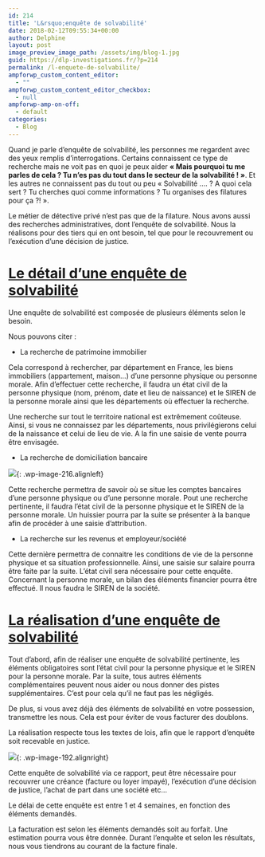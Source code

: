```yaml
---
id: 214
title: 'L&rsquo;enquête de solvabilité'
date: 2018-02-12T09:55:34+00:00
author: Delphine
layout: post
image_preview_image_path: /assets/img/blog-1.jpg
guid: https://dlp-investigations.fr/?p=214
permalink: /l-enquete-de-solvabilite/
ampforwp_custom_content_editor:
  - ""
ampforwp_custom_content_editor_checkbox:
  - null
ampforwp-amp-on-off:
  - default
categories:
  - Blog
---
```


Quand je parle d’enqu&ecirc;te de solvabilit&eacute;, les personnes me regardent avec des yeux remplis d’interrogations. Certains connaissent ce type de recherche mais ne voit pas en quoi je peux aider **&laquo; Mais pourquoi tu me parles de cela ? Tu n’es pas du tout dans le secteur de la solvabilit&eacute; !&nbsp;&raquo;**. Et les autres ne connaissent pas du tout ou peu &laquo; Solvabilit&eacute; …. ? A quoi cela sert ? Tu cherches quoi comme informations ? Tu organises des filatures pour &ccedil;a ?! &raquo;.<!--base32-dnqq4t8-base32-->

Le m&eacute;tier de d&eacute;tective priv&eacute; n’est pas que de la filature. Nous avons aussi des recherches administratives, dont l’enqu&ecirc;te de solvabilit&eacute;. Nous la r&eacute;alisons pour des tiers qui en ont besoin, tel que pour le recouvrement ou l’ex&eacute;cution d’une d&eacute;cision de justice.

# <u>Le d&eacute;tail d&rsquo;une enqu&ecirc;te de solvabilit&eacute;</u>

Une enqu&ecirc;te de solvabilit&eacute; est compos&eacute;e de plusieurs &eacute;l&eacute;ments selon le besoin.

Nous pouvons citer :

* La recherche de patrimoine immobilier

Cela correspond &agrave; rechercher, par d&eacute;partement en France, les biens immobiliers (appartement, maison…) d’une personne physique ou personne morale. Afin d’effectuer cette recherche, il faudra un &eacute;tat civil de la personne physique (nom, pr&eacute;nom, date et lieu de naissance) et le SIREN de la personne morale ainsi que les d&eacute;partements o&ugrave; effectuer la recherche.

Une recherche sur tout le territoire national est extr&ecirc;mement co&ucirc;teuse. Ainsi, si vous ne connaissez par les d&eacute;partements, nous privil&eacute;gierons celui de la naissance et celui de lieu de vie. A la fin une saisie de vente pourra &ecirc;tre envisag&eacute;e.

* La recherche de domiciliation bancaire

![](https://i0.wp.com/dlp-investigations.fr/wp-content/uploads/2018/02/Recherche-compte-bancaire.jpg?resize=154%2C109&amp;ssl=1){: .wp-image-216.alignleft}

Cette recherche permettra de savoir o&ugrave; se situe les comptes bancaires d’une personne physique ou d’une personne morale. Pout une recherche pertinente, il faudra l’&eacute;tat civil de la personne physique et le SIREN de la personne morale. Un huissier pourra par la suite se pr&eacute;senter &agrave; la banque afin de proc&eacute;der &agrave; une saisie d’attribution.

* La recherche sur les revenus et employeur/soci&eacute;t&eacute;

Cette derni&egrave;re permettra de connaitre les conditions de vie de la personne physique et sa situation professionnelle. Ainsi, une saisie sur salaire pourra &ecirc;tre faite par la suite. L’&eacute;tat civil sera n&eacute;cessaire pour cette enqu&ecirc;te. Concernant la personne morale, un bilan des &eacute;l&eacute;ments financier pourra &ecirc;tre effectu&eacute;. Il nous faudra le SIREN de la soci&eacute;t&eacute;.

# <u>La r&eacute;alisation d&rsquo;une enqu&ecirc;te de solvabilit&eacute;</u>

Tout d’abord, afin de r&eacute;aliser une enqu&ecirc;te de solvabilit&eacute; pertinente, les &eacute;l&eacute;ments obligatoires sont l’&eacute;tat civil pour la personne physique et le SIREN pour la personne morale. Par la suite, tous autres &eacute;l&eacute;ments compl&eacute;mentaires peuvent nous aider ou nous donner des pistes suppl&eacute;mentaires. C’est pour cela qu’il ne faut pas les n&eacute;glig&eacute;s.

De plus, si vous avez d&eacute;j&agrave; des &eacute;l&eacute;ments de solvabilit&eacute; en votre possession, transmettre les nous. Cela est pour &eacute;viter de vous facturer des doublons.

La r&eacute;alisation respecte tous les textes de lois, afin que le rapport d’enqu&ecirc;te soit recevable&nbsp;en justice.

![](https://i0.wp.com/dlp-investigations.fr/wp-content/uploads/2018/01/CR.jpg?resize=175%2C116&amp;ssl=1){: .wp-image-192.alignright}

Cette enqu&ecirc;te de solvabilit&eacute; via ce rapport, peut &ecirc;tre n&eacute;cessaire pour recouvrer une cr&eacute;ance (facture ou loyer impay&eacute;), l’ex&eacute;cution d’une d&eacute;cision de justice, l’achat de part dans une soci&eacute;t&eacute; etc…

Le d&eacute;lai de cette enqu&ecirc;te est entre 1 et 4 semaines, en fonction des &eacute;l&eacute;ments demand&eacute;s.

La facturation est selon les &eacute;l&eacute;ments demand&eacute;s soit au forfait. Une estimation pourra vous &ecirc;tre donn&eacute;e. Durant l’enqu&ecirc;te et selon les r&eacute;sultats, nous vous tiendrons au courant de la facture finale.

